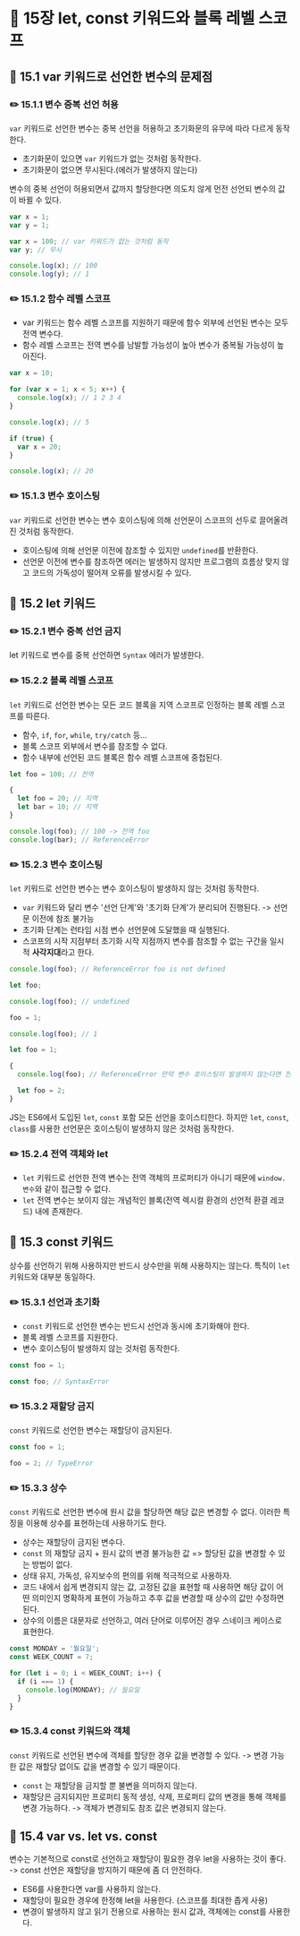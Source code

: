 # 📕 15장 let, const 키워드와 블록 레벨 스코프

## 📝 15.1 var 키워드로 선언한 변수의 문제점

### ✏️ 15.1.1 변수 증복 선언 허용

`var` 키워드로 선언한 변수는 중복 선언을 허용하고 초기화문의 유무에 따라 다르게 동작한다.

- 초기화문이 있으면 `var` 키워드가 없는 것처럼 동작한다.
- 초기화문이 없으면 무시된다.(에러가 발생하지 않는다)

변수의 중복 선언이 허용되면서 값까지 할당한다면 의도치 않게 먼전 선언되 변수의 값이 바뀔 수 있다.

```js
var x = 1;
var y = 1;

var x = 100; // var 키워드가 없는 것처럼 동작
var y; // 무시

console.log(x); // 100
console.log(y); // 1
```

### ✏️ 15.1.2 함수 레벨 스코프

- var 키워드는 함수 레벨 스코프를 지원하기 때문에 함수 외부에 선언된 변수는 모두 전역 변수다.
- 함수 레벨 스코프는 전역 변수를 남발할 가능성이 높아 변수가 중복될 가능성이 높아진다.

```js
var x = 10;

for (var x = 1; x < 5; x++) {
  console.log(x); // 1 2 3 4
}

console.log(x); // 5

if (true) {
  var x = 20;
}

console.log(x); // 20
```

### ✏️ 15.1.3 변수 호이스팅

`var` 키워드로 선언한 변수는 변수 호이스팅에 의해 선언문이 스코프의 선두로 끌어올려진 것처럼 동작한다.

- 호이스팅에 의해 선언문 이전에 참조할 수 있지만 `undefined`를 반환한다.
- 선언문 이전에 변수를 참조하면 에러는 발생하지 않지만 프로그램의 흐름상 맞지 않고 코드의 가독성이 떨어져 오류를 발생시킬 수 있다.

## 📝 15.2 let 키워드

### ✏️ 15.2.1 변수 중복 선언 금지

let 키워드로 변수를 중복 선언하면 `Syntax` 에러가 발생한다.

### ✏️ 15.2.2 블록 레벨 스코프

`let` 키워드로 선언한 변수는 모든 코드 블록을 지역 스코프로 인정하는 블록 레벨 스코프를 따른다.

- 함수, `if`, `for`, `while`, `try/catch` 등...
- 블록 스코프 외부에서 변수를 참조할 수 없다.
- 함수 내부에 선언된 코드 블록은 함수 레벨 스코프에 중첩된다.

```js
let foo = 100; // 전역

{
  let foo = 20; // 지역
  let bar = 10; // 지역
}

console.log(foo); // 100 -> 전역 foo
console.log(bar); // ReferenceError
```

### ✏️ 15.2.3 변수 호이스팅

`let` 키워드로 선언한 변수는 변수 호이스팅이 발생하지 않는 것처럼 동작한다.

- `var` 키워드와 달리 변수 '선언 단계'와 '초기화 단계'가 분리되어 진행된다. -> 선언문 이전에 참조 불가능
- 초기화 단계는 런타임 시점 변수 선언문에 도달했을 때 실행된다.
- 스코프의 시작 지점부터 초기화 시작 지점까지 변수를 참조할 수 없는 구간을 일시적 **사각지대**라고 한다.

```js
console.log(foo); // ReferenceError foo is not defined

let foo;

console.log(foo); // undefined

foo = 1;

console.log(foo); // 1
```

```js
let foo = 1;

{
  console.log(foo); // ReferenceError 만약 변수 호이스팅이 발생하지 않는다면 전역 변수foo를 불러와야 한다.

  let foo = 2;
}
```

JS는 ES6에서 도입된 `let`, `const` 포함 모든 선언을 호이스티한다. 하지만 `let`, `const`, `class`를 사용한 선언문은 호이스팅이 발생하지 않은 것처럼 동작한다.

### ✏️ 15.2.4 전역 객체와 let

- `let` 키워드로 선언한 전역 변수는 전역 객체의 프로퍼티가 아니기 때문에 `window.변수`와 같이 접근할 수 없다.
- `let` 전역 변수는 보이지 않는 개념적인 블록(전역 렉시컬 환경의 선언적 환결 레코드) 내에 존재한다.

## 📝 15.3 const 키워드

상수를 선언하기 위해 사용하지만 반드시 상수만을 위해 사용하지는 않는다. 특직이 `let` 키워드와 대부분 동일하다.

### ✏️ 15.3.1 선언과 초기화

- `const` 키워드로 선언한 변수는 반드시 선언과 동시에 초기화해야 한다.
- 블록 레벨 스코프를 지원한다.
- 변수 호이스팅이 발생하지 않는 것처럼 동작한다.

```js
const foo = 1;

const foo; // SyntaxError
```

### ✏️ 15.3.2 재할당 금지

`const` 키워드로 선언한 변수는 재할당이 금지된다.

```js
const foo = 1;

foo = 2; // TypeError
```

### ✏️ 15.3.3 상수

`const` 키워드로 선언한 변수에 원시 값을 할당하면 해당 값은 변경할 수 없다. 이러한 특징을 이용해 상수를 표현하는데 사용하기도 한다.

- 상수는 재할당이 금지된 변수다.
- `const` 의 재할당 금지 + 원시 값의 변경 불가능한 값 => 할당된 값을 변경할 수 있는 방법이 없다.
- 상태 유지, 가독성, 유지보수의 편의를 위해 적극적으로 사용하자.
- 코드 내에서 쉽게 변경되지 않는 값, 고정된 값을 표현할 때 사용하면 해당 값이 어떤 의미인지 명확하게 표현이 가능하고 추후 값을 변경할 때 상수의 값만 수정하면 된다.
- 상수의 이름은 대문자로 선언하고, 여러 단어로 이루어진 경우 스네이크 케이스로 표현한다.

```js
const MONDAY = '월요일';
const WEEK_COUNT = 7;

for (let i = 0; i < WEEK_COUNT; i++) {
  if (i === 1) {
    console.log(MONDAY); // 월요일
  }
}
```

### ✏️ 15.3.4 const 키워드와 객체

`const` 키워드로 선언된 변수에 객체를 할당한 경우 값을 변경할 수 있다. -> 변경 가능한 값은 재할당 없이도 값을 변경할 수 있기 때문이다.

- `const` 는 재할당을 금지할 뿐 불변을 의미하지 않는다.
- 재할당은 금지되지만 프로퍼티 동적 생성, 삭제, 프로퍼티 값의 변경을 통해 객체를 변경 가능하다. -> 객체가 변경되도 참조 값은 변경되지 않는다.

## 📝 15.4 var vs. let vs. const

변수는 기본적으로 const로 선언하고 재할당이 필요한 경우 let을 사용하는 것이 좋다. -> const 선언은 재할당을 방지하기 때문에 좀 더 안전하다.

- ES6를 사용한다면 var를 사용하지 않는다.
- 재할당이 필요한 경우에 한정해 let을 사용한다. (스코프를 최대한 좁게 사용)
- 변경이 발생하지 않고 읽기 전용으로 사용하는 원시 값과, 객체에는 const를 사용한다.
